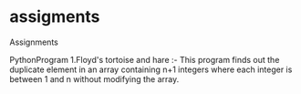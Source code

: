 # assigments
Assignments

PythonProgram
1.Floyd's tortoise and hare :- This program finds out the duplicate element in an array containing n+1 integers where each integer is between 1 and n without modifying the array.
